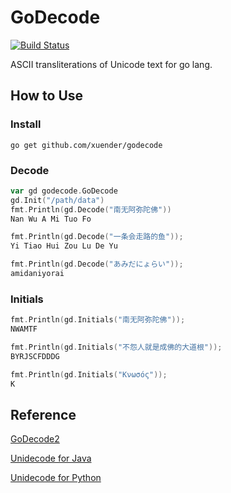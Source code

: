 GoDecode
========
[![Build Status](https://travis-ci.org/xuender/godecode.png)](https://travis-ci.org/xuender/godecode)

ASCII transliterations of Unicode text for go lang.

## How to Use ##

### Install

```shell
go get github.com/xuender/godecode
```

### Decode
```go
var gd godecode.GoDecode
gd.Init("/path/data")
fmt.Println(gd.Decode("南无阿弥陀佛"))
Nan Wu A Mi Tuo Fo

fmt.Println(gd.Decode("一条会走路的鱼"));
Yi Tiao Hui Zou Lu De Yu

fmt.Println(gd.Decode("あみだにょらい"));
amidaniyorai
```
### Initials
```go
fmt.Println(gd.Initials("南无阿弥陀佛"));
NWAMTF

fmt.Println(gd.Initials("不怨人就是成佛的大道根"));
BYRJSCFDDDG

fmt.Println(gd.Initials("Κνωσός"));
K
```

## Reference ##

[GoDecode2](https://github.com/xuender/godecode2)

[Unidecode for Java](https://github.com/xuender/unidecode)

[Unidecode for Python](https://pypi.python.org/pypi/Unidecode)
